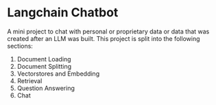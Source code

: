 # Langchain Chatbot

A mini project to chat with personal or proprietary data or data that was created after an LLM was built. This project is split into the following sections:

1. Document Loading
2. Document Splitting
3. Vectorstores and Embedding
4. Retrieval
5. Question Answering
6. Chat
